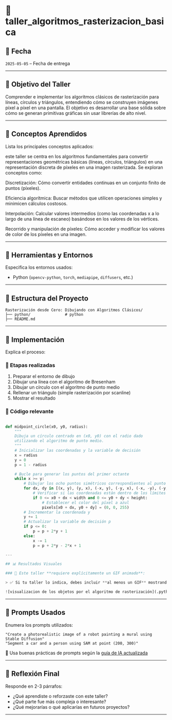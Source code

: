 # 🧪 taller_algoritmos_rasterizacion_basica

## 📅 Fecha
`2025-05-05` – Fecha de entrega 

---

## 🎯 Objetivo del Taller

Comprender e implementar los algoritmos clásicos de rasterización para líneas, círculos y triángulos, entendiendo cómo se construyen imágenes píxel a píxel en una pantalla. El objetivo es desarrollar una base sólida sobre cómo se generan primitivas gráficas sin usar librerías de alto nivel.

---

## 🧠 Conceptos Aprendidos

Lista los principales conceptos aplicados:

este taller se centra en los algoritmos fundamentales para convertir representaciones geométricas básicas (líneas, círculos, triángulos) en una representación discreta de píxeles en una imagen rasterizada. Se exploran conceptos como:

Discretización: Cómo convertir entidades continuas en un conjunto finito de puntos (píxeles).

Eficiencia algorítmica: Buscar métodos que utilicen operaciones simples y minimicen cálculos costosos.

Interpolación: Calcular valores intermedios (como las coordenadas x a lo largo de una línea de escaneo) basándose en los valores de los vértices.

Recorrido y manipulación de píxeles: Cómo acceder y modificar los valores de color de los píxeles en una imagen.

---

## 🔧 Herramientas y Entornos

Especifica los entornos usados:

- Python (`opencv-python`, `torch`, `mediapipe`, `diffusers`, etc.)

---

## 📁 Estructura del Proyecto

```
Rasterización desde Cero: Dibujando con Algoritmos Clásicos/
├── python/               # python
├── README.md
```
---

## 🧪 Implementación

Explica el proceso:

### 🔹 Etapas realizadas
1. Preparar el entorno de dibujo
2. Dibujar una línea con el algoritmo de Bresenham
3. Dibujar un círculo con el algoritmo de punto medio
4. Rellenar un triángulo (simple rasterización por scanline)
5. Mostrar el resultado

### 🔹 Código relevante

```python

def midpoint_circle(x0, y0, radius):
    """
    Dibuja un círculo centrado en (x0, y0) con el radio dado
    utilizando el algoritmo de punto medio.
    """
    # Inicializar las coordenadas y la variable de decisión
    x = radius
    y = 0
    p = 1 - radius

    # Bucle para generar los puntos del primer octante
    while x >= y:
        # Dibujar los ocho puntos simétricos correspondientes al punto (x, y)
        for dx, dy in [(x, y), (y, x), (-x, y), (-y, x), (-x, -y), (-y, -x), (x, -y), (y, -x)]:
            # Verificar si las coordenadas están dentro de los límites de la imagen
            if 0 <= x0 + dx < width and 0 <= y0 + dy < height:
                # Establecer el color del píxel a azul
                pixels[x0 + dx, y0 + dy] = (0, 0, 255)
        # Incrementar la coordenada y
        y += 1
        # Actualizar la variable de decisión p
        if p <= 0:
            p = p + 2*y + 1
        else:
            x -= 1
            p = p + 2*y - 2*x + 1

---

## 📊 Resultados Visuales

### 📌 Este taller **requiere explícitamente un GIF animado**:

> ✅ Si tu taller lo indica, debes incluir **al menos un GIF** mostrando la ejecución o interacción.

![visualizacion de los objetos por el algoritmo de rasterización](.python\Taller6Py.gif)
```

---

## 🧩 Prompts Usados

Enumera los prompts utilizados:

```text
"Create a photorealistic image of a robot painting a mural using Stable Diffusion"
"Segment a car and a person using SAM at point (200, 300)"
```

📎 Usa buenas prácticas de prompts según la [guía de IA actualizada](./guia_prompts_inteligencias_artificiales_actualizada.md)

---

## 💬 Reflexión Final

Responde en 2-3 párrafos:

- ¿Qué aprendiste o reforzaste con este taller?
- ¿Qué parte fue más compleja o interesante?
- ¿Qué mejorarías o qué aplicarías en futuros proyectos?

---
